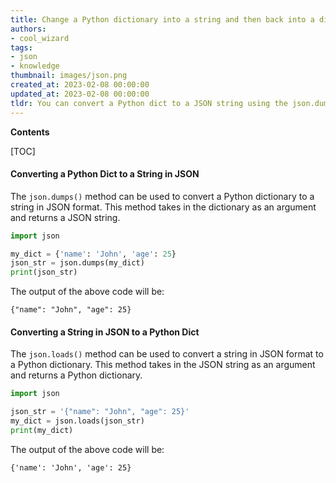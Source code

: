 ```yaml
---
title: Change a Python dictionary into a string and then back into a dictionary
authors:
- cool_wizard
tags:
- json
- knowledge
thumbnail: images/json.png
created_at: 2023-02-08 00:00:00
updated_at: 2023-02-08 00:00:00
tldr: You can convert a Python dict to a JSON string using the json.dumps() method, and convert a JSON string back to a Python dict using the json.loads() method.
---
```


**Contents**

[TOC]

#### Converting a Python Dict to a String in JSON

The `json.dumps()` method can be used to convert a Python dictionary to a string in JSON format. This method takes in the dictionary as an argument and returns a JSON string. 

```python
import json

my_dict = {'name': 'John', 'age': 25}
json_str = json.dumps(my_dict)
print(json_str)
```

The output of the above code will be:

`{"name": "John", "age": 25}`

#### Converting a String in JSON to a Python Dict

The `json.loads()` method can be used to convert a string in JSON format to a Python dictionary. This method takes in the JSON string as an argument and returns a Python dictionary. 

```python
import json

json_str = '{"name": "John", "age": 25}'
my_dict = json.loads(json_str)
print(my_dict)
```

The output of the above code will be:

`{'name': 'John', 'age': 25}`
